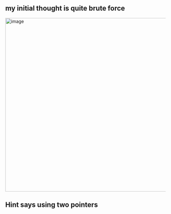 ## my initial thought is quite brute force
<img width="545" alt="image" src="https://user-images.githubusercontent.com/81428296/213367212-2c4b5960-852b-4c7b-a4f4-5899bd0c0660.png">

## Hint says using two pointers
